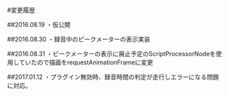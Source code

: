 #変更履歴

##2016.08.19
・仮公開

##2016.08.30
・録音中のピークメーターの表示実装

##2016.08.31
・ピークメーターの表示に廃止予定のScriptProcessorNodeを使用していたので描画をrequestAnimationFrameに変更

##2017.01.12
・プラグイン無効時、録音時間の判定が走行しエラーになる問題に対応。
